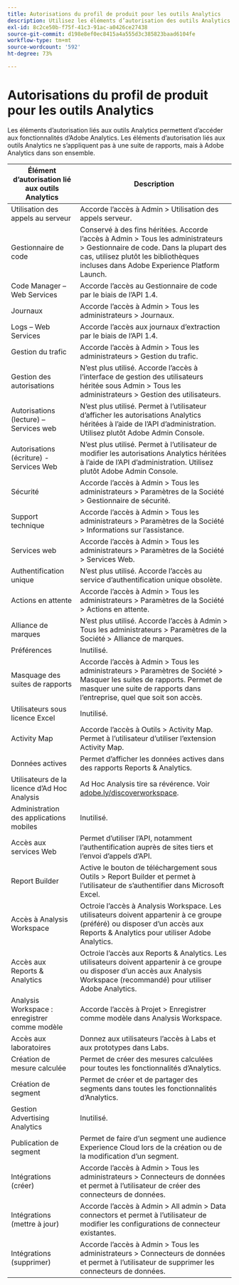 ```yaml
---
title: Autorisations du profil de produit pour les outils Analytics
description: Utilisez les éléments d’autorisation des outils Analytics pour accorder l’accès aux fonctionnalités dans Adobe Analytics.
exl-id: 8c2ce50b-f75f-41c3-91ac-a0426ce27438
source-git-commit: d198e8ef0ec8415a4a555d3c385823baad6104fe
workflow-type: tm+mt
source-wordcount: '592'
ht-degree: 73%

---
```


# Autorisations du profil de produit pour les outils Analytics

Les éléments d’autorisation liés aux outils Analytics permettent d’accéder aux fonctionnalités d’Adobe Analytics. Les éléments d’autorisation liés aux outils Analytics ne s’appliquent pas à une suite de rapports, mais à Adobe Analytics dans son ensemble.

| Élément d’autorisation lié aux outils Analytics | Description |
|----|----|
| Utilisation des appels au serveur | Accorde l’accès à Admin > Utilisation des appels serveur. |
| Gestionnaire de code | Conservé à des fins héritées. Accorde l’accès à Admin > Tous les administrateurs > Gestionnaire de code. Dans la plupart des cas, utilisez plutôt les bibliothèques incluses dans Adobe Experience Platform Launch. |
| Code Manager – Web Services | Accorde l’accès au Gestionnaire de code par le biais de l’API 1.4. |
| Journaux | Accorde l’accès à Admin > Tous les administrateurs > Journaux. |
| Logs – Web Services | Accorde l’accès aux journaux d’extraction par le biais de l’API 1.4. |
| Gestion du trafic | Accorde l’accès à Admin > Tous les administrateurs > Gestion du trafic. |
| Gestion des autorisations | N’est plus utilisé. Accorde l’accès à l’interface de gestion des utilisateurs héritée sous Admin > Tous les administrateurs > Gestion des utilisateurs. |
| Autorisations (lecture) – Services web | N’est plus utilisé. Permet à l’utilisateur d’afficher les autorisations Analytics héritées à l’aide de l’API d’administration. Utilisez plutôt Adobe Admin Console. |
| Autorisations (écriture) - Services Web | N’est plus utilisé. Permet à l’utilisateur de modifier les autorisations Analytics héritées à l’aide de l’API d’administration. Utilisez plutôt Adobe Admin Console. |
| Sécurité | Accorde l’accès à Admin > Tous les administrateurs > Paramètres de la Société > Gestionnaire de sécurité. |
| Support technique | Accorde l’accès à Admin > Tous les administrateurs > Paramètres de la Société > Informations sur l’assistance. |
| Services web | Accorde l’accès à Admin > Tous les administrateurs > Paramètres de la Société > Services Web. |
| Authentification unique | N’est plus utilisé. Accorde l’accès au service d’authentification unique obsolète. |
| Actions en attente | Accorde l’accès à Admin > Tous les administrateurs > Paramètres de la Société > Actions en attente. |
| Alliance de marques | N’est plus utilisé. Accorde l’accès à Admin > Tous les administrateurs > Paramètres de la Société > Alliance de marques. |
| Préférences | Inutilisé. |
| Masquage des suites de rapports | Accorde l’accès à Admin > Tous les administrateurs > Paramètres de Société > Masquer les suites de rapports. Permet de masquer une suite de rapports dans l’entreprise, quel que soit son accès. |
| Utilisateurs sous licence Excel | Inutilisé. |
| Activity Map | Accorde l’accès à Outils > Activity Map. Permet à l’utilisateur d’utiliser l’extension Activity Map. |
| Données actives | Permet d’afficher les données actives dans des rapports Reports &amp; Analytics. |
| Utilisateurs de la licence d’Ad Hoc Analysis | Ad Hoc Analysis tire sa révérence. Voir [adobe.ly/discoverworkspace](https://adobe.ly/discoverworkspace). |
| Administration des applications mobiles | Inutilisé. |
| Accès aux services Web | Permet d’utiliser l’API, notamment l’authentification auprès de sites tiers et l’envoi d’appels d’API. |
| Report Builder | Active le bouton de téléchargement sous Outils > Report Builder et permet à l’utilisateur de s’authentifier dans Microsoft Excel. |
| Accès à Analysis Workspace | Octroie l’accès à Analysis Workspace. Les utilisateurs doivent appartenir à ce groupe (préféré) ou disposer d’un accès aux Reports &amp; Analytics pour utiliser Adobe Analytics. |
| Accès aux Reports &amp; Analytics | Octroie l’accès aux Reports &amp; Analytics. Les utilisateurs doivent appartenir à ce groupe ou disposer d’un accès aux Analysis Workspace (recommandé) pour utiliser Adobe Analytics. |
| Analysis Workspace : enregistrer comme modèle | Accorde l’accès à Projet > Enregistrer comme modèle dans Analysis Workspace. |
| Accès aux laboratoires | Donnez aux utilisateurs lʼaccès à Labs et aux prototypes dans Labs. |
| Création de mesure calculée | Permet de créer des mesures calculées pour toutes les fonctionnalités d’Analytics. |
| Création de segment | Permet de créer et de partager des segments dans toutes les fonctionnalités d’Analytics. |
| Gestion Advertising Analytics | Inutilisé. |
| Publication de segment | Permet de faire d’un segment une audience Experience Cloud lors de la création ou de la modification d’un segment. |
| Intégrations (créer) | Accorde l’accès à Admin > Tous les administrateurs > Connecteurs de données et permet à l’utilisateur de créer des connecteurs de données. |
| Intégrations (mettre à jour) | Accorde l’accès à Admin > All admin > Data connectors et permet à l’utilisateur de modifier les configurations de connecteur existantes. |
| Intégrations (supprimer) | Accorde l’accès à Admin > Tous les administrateurs > Connecteurs de données et permet à l’utilisateur de supprimer les connecteurs de données. |
